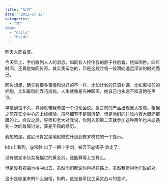 ```yaml
---
title: "契约"
date: "2012-07-12"
categories: 
  - "常"
tags: 
  - "daily"
  - "baidu"
---
```


昨天入职百度。

今天早上，手机收到人人的消息。如同有人拧住我的脖子往后看，恍如隔世。四年时间，还真是如同传奇。其实我留恋的，只是这段丝绸一般滑向遥远深渊的时光而已。

回头想想，确实有很多事情和说好的不一样。比如计划的日语补课，比如离校前的拥抱，比如最后的弄巧成拙。人生就像是鸟神聊天，她自己也永远不知道她在黑谁。

早晨到位不久，导师就带我参加一个讨论会议。是之前的产品出现重大故障。根据之前在安全中心的上线经验，虽然细节不是很清楚，但是他们的讨论内容大概还都跟的上。会议之后，导师和老大对我说，你刚入职第二天就参加这种两年也未必遇到一次的故障讨论，算是不错的经历。

我想的是，这尼玛肯定是地狱模式升级到修罗模式的一个提示。

bbs上看到，@常胜 出了一把十字剑，被吾王@镯子 收走了。

没有被湖水仙女祝福过的黄金剑，还能算得上宝具么。

但是没有祝福也得冲出去，虽然他们都说你得挂在路上，虽然我觉得他们说的对。

这不是哪里来的什么自信，妈的，这是吾辈民工英灵战斗的意义。
